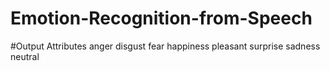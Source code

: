 # Emotion-Recognition-from-Speech
#Output Attributes
anger
disgust
fear
happiness
pleasant surprise
sadness
neutral
